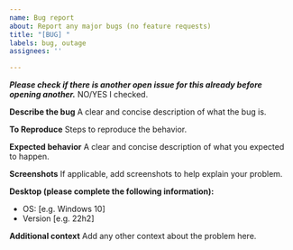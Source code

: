 ```yaml
---
name: Bug report
about: Report any major bugs (no feature requests)
title: "[BUG] "
labels: bug, outage
assignees: ''

---
```


***Please check if there is another open issue for this already before opening another.***
NO/YES I checked.

**Describe the bug**
A clear and concise description of what the bug is.

**To Reproduce**
Steps to reproduce the behavior.

**Expected behavior**
A clear and concise description of what you expected to happen.

**Screenshots**
If applicable, add screenshots to help explain your problem.

**Desktop (please complete the following information):**
 - OS: [e.g. Windows 10]
 - Version [e.g. 22h2]

**Additional context**
Add any other context about the problem here.
